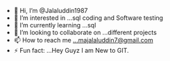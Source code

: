 - 👋 Hi, I’m @Jalaluddin1987
- 👀 I’m interested in ...sql coding and Software testing
- 🌱 I’m currently learning ...sql
- 💞️ I’m looking to collaborate on ...different projects
- 📫 How to reach me ...majalaluddin7@gmail.com
- ⚡ Fun fact: ...Hey Guyz I am New to GIT.


<!---
Jalaluddin1987/Jalaluddin1987 is a ✨ special ✨ repository because its `README.md` (this file) appears on your GitHub profile.
You can click the Preview link to take a look at your changes.
--->
